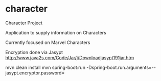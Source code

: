 # character

Character Project

Application to supply information on Characters

Currently focused on Marvel Characters

Encryption done via Jasypt
http://www.java2s.com/Code/Jar/j/Downloadjasypt191jar.htm




 mvn clean install
 mvn spring-boot:run -Dspring-boot.run.arguments=--jasypt.encryptor.password= <password>
